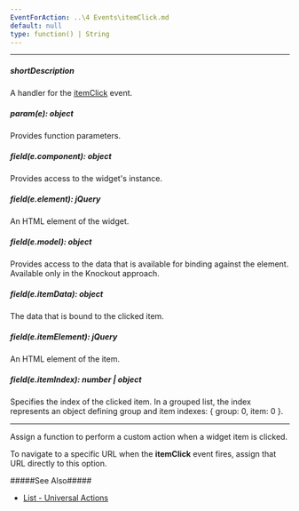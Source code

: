 ```yaml
---
EventForAction: ..\4 Events\itemClick.md
default: null
type: function() | String
---
```

---
##### shortDescription
A handler for the [itemClick](/api-reference/10%20UI%20Widgets/dxList/4%20Events/itemClick.md '/Documentation/ApiReference/UI_Widgets/dxList/Events/#itemClick') event.

##### param(e): object
Provides function parameters.

##### field(e.component): object
Provides access to the widget's instance.

##### field(e.element): jQuery
An HTML element of the widget.

##### field(e.model): object
Provides access to the data that is available for binding against the element. Available only in the Knockout approach.

##### field(e.itemData): object
The data that is bound to the clicked item.

##### field(e.itemElement): jQuery
An HTML element of the item.

##### field(e.itemIndex): number | object
Specifies the index of the clicked item. In a grouped list, the index represents an object defining group and item indexes: { group: 0, item: 0 }.

---
Assign a function to perform a custom action when a widget item is clicked.

To navigate to a specific URL when the **itemClick** event fires, assign that URL directly to this option.

#####See Also#####
- [List - Universal Actions](/concepts/05%20Widgets/List/45%20End-User%20Interaction/05%20Universal%20Actions.md '/Documentation/Guide/Widgets/List/End-User_Interaction/Universal_Actions/')
